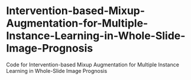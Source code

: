 # Intervention-based-Mixup-Augmentation-for-Multiple-Instance-Learning-in-Whole-Slide-Image-Prognosis
Code for Intervention-based Mixup Augmentation for Multiple Instance Learning in Whole-Slide Image Prognosis
